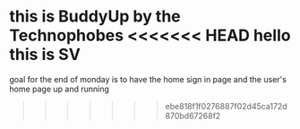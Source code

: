 this is BuddyUp by the Technophobes
<<<<<<< HEAD
hello this is SV
=======

goal for the end of monday is to have the home sign in page and the user's
home page up and running
>>>>>>> ebe818f1f0276887f02d45ca172d870bd67268f2
